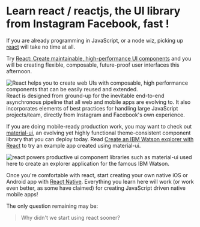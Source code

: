 # Learn react / reactjs, the UI library from Instagram Facebook, fast !

If you are already programming in JavaScript, or a node wiz, picking up [react](https://github.com/facebook/react) will take no time at all.

Try [React: Create maintainable, high-performance UI components](http://www.ibm.com/developerworks/library/wa-react-intro/index.html)  and you will be creating flexible, composable, future-proof user interfaces this afternoon.

![React helps you to create web UIs with composable, high performance components that can be easily reused and extended. ](http://www.ibm.com/developerworks/library/wa-react-intro/figure5.jpg)
React is designed from ground-up for the inevitable end-to-end asynchronous pipeline that all web and mobile apps are evolving to.  It also incorporates elements of best practices for handling large JavaScript projects/team, directly from Instagram and Facebook's own experience.

If you are doing mobile-ready production work, you may want to check out [material-ui](https://github.com/callemall/material-ui), an evolving yet highly functional theme-consistent component library that you can deploy today. Read [Create an IBM Watson explorer with React](http://www.ibm.com/developerworks/library/wa-watson-explorer-react-app/index.html) to try an example app created using material-ui.

![react powers productive ui component libraries such as material-ui used here to create an explorer application for the famous IBM Watson.](http://www.ibm.com/developerworks/library/wa-watson-explorer-react-app/explorerapp.jpg)

Once you're comfortable with react, start creating your own native iOS or Android app with [React Native](https://github.com/facebook/react-native).  Everything you learn here will work (or work even better, as some have claimed) for creating JavaScript driven native mobile apps!

The only question remaining may be:  

>Why didn't we start using react sooner?
